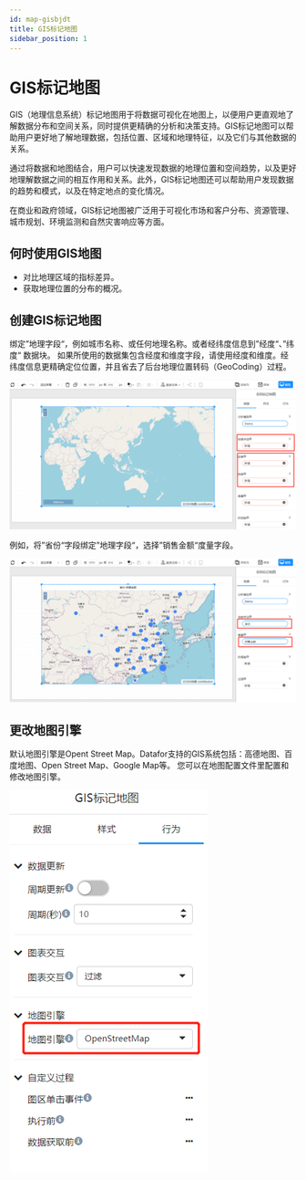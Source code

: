 ```yaml
---
id: map-gisbjdt
title: GIS标记地图
sidebar_position: 1
---
```

# GIS标记地图

GIS（地理信息系统）标记地图用于将数据可视化在地图上，以便用户更直观地了解数据分布和空间关系，同时提供更精确的分析和决策支持。GIS标记地图可以帮助用户更好地了解地理数据，包括位置、区域和地理特征，以及它们与其他数据的关系。

通过将数据和地图结合，用户可以快速发现数据的地理位置和空间趋势，以及更好地理解数据之间的相互作用和关系。此外，GIS标记地图还可以帮助用户发现数据的趋势和模式，以及在特定地点的变化情况。

在商业和政府领域，GIS标记地图被广泛用于可视化市场和客户分布、资源管理、城市规划、环境监测和自然灾害响应等方面。

## 何时使用GIS地图

- 对比地理区域的指标差异。
- 获取地理位置的分布的概况。

## 创建GIS标记地图

绑定”地理字段“，例如城市名称、或任何地理名称。或者经纬度信息到”经度“、”纬度“ 数据块。
如果所使用的数据集包含经度和维度字段，请使用经度和维度。经纬度信息更精确定位位置，并且省去了后台地理位置转码（GeoCoding）过程。

<div align="left"><img src="../../../static/img/datafor/visualizer/image-20220604145847013.png"  /></div>

例如，将”省份“字段绑定”地理字段“，选择”销售金额“度量字段。

<div align="left"><img src="../../../static/img/datafor/visualizer/image-20220604150521724.png"  /></div>

## 更改地图引擎

默认地图引擎是Opent Street Map。Datafor支持的GIS系统包括：高德地图、百度地图、Open Street Map、Google Map等。
您可以在地图配置文件里配置和修改地图引擎。

<div align="left"><img src="../../../static/img/datafor/visualizer/image-20220604160153373.png"  /></div>

